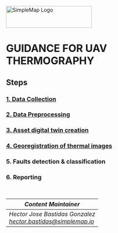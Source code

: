 <img src="https://simplemap.io/wp-content/uploads/2022/08/Color-logo-no-background-1-2048x522.png" alt="SimpleMap Logo" width="236" height="60">

# GUIDANCE FOR UAV THERMOGRAPHY

## Steps
### [1. Data Collection](data_collection.md)
### [2. Data Preprocessing](data_preprocessing.md)
### [3. Asset digital twin creation](digital_twin.md)
### [4. Georegistration of thermal images](georegistration.md)
### 5. Faults detection & classification
### 6. Reporting
<br>



|*Content Maintainer*|
|-|
|*Hector Jose Bastidas Gonzalez*<br>*hector.bastidas@simplemap.io*|